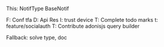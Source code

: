 This:
NotifType
BaseNotif



F: Conf tfa
D: Api Res
I: trust device
T: Complete todo marks
t: feature/socialauth
T: Contribute adonisjs query builder


Fallback: solve type, doc
